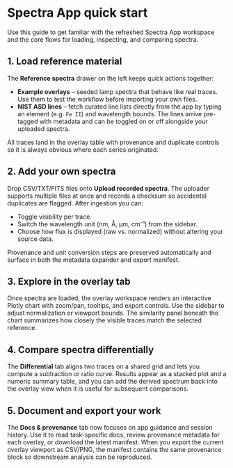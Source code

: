 # Spectra App quick start

Use this guide to get familiar with the refreshed Spectra App workspace and the
core flows for loading, inspecting, and comparing spectra.

## 1. Load reference material

The **Reference spectra** drawer on the left keeps quick actions together:

- **Example overlays** – seeded lamp spectra that behave like real traces. Use
  them to test the workflow before importing your own files.
- **NIST ASD lines** – fetch curated line lists directly from the app by typing
  an element (e.g. `Fe II`) and wavelength bounds. The lines arrive pre-tagged
  with metadata and can be toggled on or off alongside your uploaded spectra.

All traces land in the overlay table with provenance and duplicate controls so
it is always obvious where each series originated.

## 2. Add your own spectra

Drop CSV/TXT/FITS files onto **Upload recorded spectra**. The uploader supports
multiple files at once and records a checksum so accidental duplicates are
flagged. After ingestion you can:

- Toggle visibility per trace.
- Switch the wavelength unit (nm, Å, µm, cm⁻¹) from the sidebar.
- Choose how flux is displayed (raw vs. normalized) without altering your
  source data.

Provenance and unit conversion steps are preserved automatically and surface in
both the metadata expander and export manifest.

## 3. Explore in the overlay tab

Once spectra are loaded, the overlay workspace renders an interactive Plotly
chart with zoom/pan, tooltips, and export controls. Use the sidebar to adjust
normalization or viewport bounds. The similarity panel beneath the chart
summarizes how closely the visible traces match the selected reference.

## 4. Compare spectra differentially

The **Differential** tab aligns two traces on a shared grid and lets you compute
a subtraction or ratio curve. Results appear as a stacked plot and a numeric
summary table, and you can add the derived spectrum back into the overlay view
when it is useful for subsequent comparisons.

## 5. Document and export your work

The **Docs & provenance** tab now focuses on app guidance and session history.
Use it to read task-specific docs, review provenance metadata for each overlay,
or download the latest manifest. When you export the current overlay viewport
as CSV/PNG, the manifest contains the same provenance block so downstream
analysis can be reproduced.

